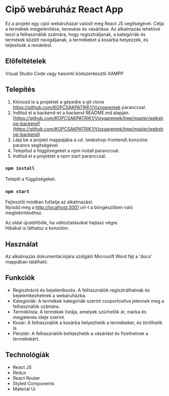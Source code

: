 # Cipő webáruház React App

Ez a projekt egy cipő webáruházat valósít meg React JS segítségével. Célja a termékek megjelenítése, keresése és vásárlása. Az alkalmazás lehetővé teszi a felhasználók számára, hogy regisztráljanak, a kategóriák és termékek között navigáljanak, a termékeket a kosárba helyezzék, és teljesítsék a rendelést.

## Előfeltételek

Visual Studio Code vagy hasonló kódszerkesztő
XAMPP


## Telepítés

1. Klónozd le a projektet a gépedre a git clone https://github.com/KOPCSAKPATRIK1/Vizsgaremek paranccsal.
2. Indítsd el a backend-et a backend README.md alapján. [https://github.com/KOPCSAKPATRIK1/Vizsgaremek/tree/master/webshop-backend](https://github.com/KOPCSAKPATRIK1/Vizsgaremek/tree/master/webshop-backend)
2. Lépj be a projekt mappájába a cd .\webshop-frontend\ konzolos parancs segítségével.
3. Telepítsd a függőségeket a npm install paranccsal.
4. Indítsd el a projektet a npm start paranccsal.

### `npm install`
Telepíti a függőségeket.

### `npm start`
Fejlesztői módban futtatja az alkalmazást.\
Nyisdd meg a [http://localhost:3001](http://localhost:3001) url-t a böngészőben való megtekintéséhez.

Az oldal újratöltődik, ha változtatásokat hajtasz végre.\
Hibákat is láthatsz a konzolon.


## Használat

Az alkalmazás dokumentációjára szolgáló Microsoft Word fájl a 'docs' mappában található.

## Funkciók

* Regisztráció és bejelentkezés: A felhasználók regisztrálhatnak és bejelentkezhetnek a webáruházba.
* Kategóriák: A termékek kategóriák szerint csoportosítva jelennek meg a felhasználók számára.
* Terméklista: A termékek listája, amelyek szűrhetők ár, márka és megjelenés ideje szerint.
* Kosár: A felhasználók a kosárba helyezhetik a termékeket, és törölhetik is.
* Pénztár: A felhasználók befejezhetik a vásárlást és fizethetnek a termékekért.

## Technológiák

* React JS
* Redux
* React Router
* Styled Components
* Material Ui
